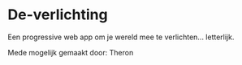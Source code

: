 # De-verlichting
Een progressive web app om je wereld mee te verlichten... letterlijk.

Mede mogelijk gemaakt door:
Theron
